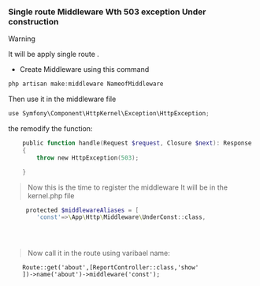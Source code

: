 ### Single route Middleware Wth 503 exception Under construction

> [!WARNING]
> It will be apply single route .

- Create Middleware using this command
```powershell
php artisan make:middleware NameofMiddleware
```
Then use it in the middleware file

```powershell
use Symfony\Component\HttpKernel\Exception\HttpException;
```
the remodify the function:

```powershell
    public function handle(Request $request, Closure $next): Response
    {
        throw new HttpException(503);

    }
```
> Now this is the time to register the middleware 
> It will be in the kernel.php file



```powershell
     protected $middlewareAliases = [
        'const'=>\App\Http\Middleware\UnderConst::class,





```

> Now call it in the route using varibael  name:

```powersell
    Route::get('about',[ReportController::class,'show'
    ])->name('about')->middleware('const');
```

